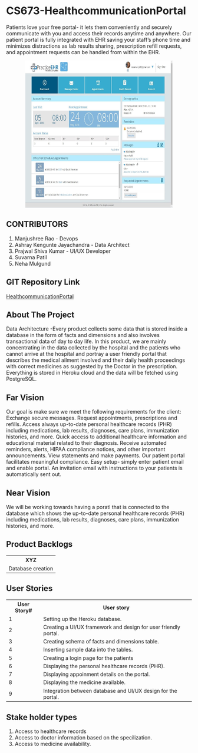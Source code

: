 # CS673-HealthcommunicationPortal

Patients love your free portal- it lets them conveniently and securely communicate with you and access their records anytime and anywhere. Our patient portal is fully integrated with EHR saving your staff’s phone time and minimizes distractions as lab results sharing, prescription refill requests, and appointment requests can be handled from within the EHR.

<p align="center">
  <a href="https://github.com/ashraykengunte/CS673-HealthcommunicationPortal">
    <img src="PortalImage.jpg" alt="Logo" width="400" height="400">
  </a>


## CONTRIBUTORS 
1. Manjushree Rao - Devops
2. Ashray Kengunte Jayachandra - Data Architect
3. Prajwal Shiva Kumar - UI/UX Developer
4. Suvarna Patil
5. Neha Mulgund

## GIT Repository Link
[HealthcommunicationPortal](https://github.com/ManjushreeRao/CS673-HealthcommunicationPortal)

## About The Project
Data Architecture -Every product collects some data that is stored inside a database in the form of facts and dimensions and also involves transactional data of day to day life. In this product, we are mainly concentrating in the data collected by the hospital and the patients who cannot arrive at the hospital and portray a user friendly portal that describes the medical ailment involved and their daily health proceedings with correct medicines as suggested by the Doctor in the prescription. Everything is stored in Heroku cloud and the data will be fetched using PostgreSQL. 

## Far Vision 
  Our goal is make sure we meet the following requirements for the client:
  Exchange secure messages.
  Request appointments, prescriptions and refills.
  Access always up-to-date personal healthcare records (PHR) including medications, lab results, diagnoses, care plans, immunization histories, and more.
  Quick access to additional healthcare information and educational material related to their diagnosis.
  Receive automated reminders, alerts, HIPAA compliance notices, and other important announcements.
  View statements and make payments.
  Our patient portal facilitates meaningful compliance.
  Easy setup- simply enter patient email and enable portal. 
  An invitation email with instructions to your patients is automatically sent out.

## Near Vision
  We will be working towards having a poratl that is connected to the database which shows the up-to-date personal healthcare records (PHR) including medications, lab results,     diagnoses, care plans, immunization histories, and more.
  
## Product Backlogs
  
  <table>
  <tr>
    <th>XYZ</th>
  </tr>
  <tr>
    <td>Database creation</td>
  </tr>
  </table>
  
## User Stories
  
<table>
  <tr>
    <th>User Story#</th>
    <th>User story</th>
  </tr>
  <tr>
    <td>1</td>
    <td>Setting up the Heroku database.</td>
  </tr>
  <tr>
    <td>2</td>
    <td>Creating a UI/UX framework and design for user friendly portal.</td>
  </tr>
    <tr>
    <td>3</td>
    <td>Creating schema of facts and dimensions table.</td>
  </tr>
    <tr>
    <td>4</td>
    <td>Inserting sample data into the tables.</td>
  </tr>
     <tr>
    <td>5</td>
    <td>Creating a login page for the patients</td>
  </tr> 
   <tr>
    <td>6</td>
    <td>Displaying the personal healthcare records (PHR).</td>
  </tr>
   <tr>
    <td>7</td>
    <td>Displaying appoinment details on the portal.</td>
  </tr>  
   <tr>
    <td>8</td>
    <td>Displaying the medicine available.</td>
  </tr>
     <tr>
    <td>9</td>
    <td>Integration between database and UI/UX design for the portal.</td>
  </tr>
</table>
  
## Stake holder types
  1. Access to healthcare records
  2. Access to doctor information based on the specilization.
  3. Access to medicine availability.
  
  


